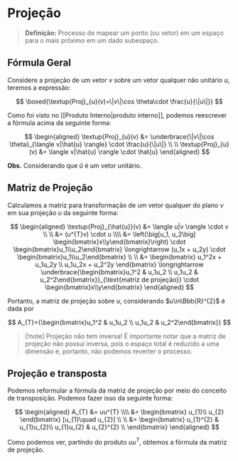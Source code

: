 # Projeção

> **Definição:** Processo de mapear um ponto (ou vetor) em um espaço para o mais próximo em um dado subespaço.

## Fórmula Geral

Considere a projeção de um vetor $v$ sobre um vetor qualquer não unitário $u$, teremos a expressão:

$$
\boxed{\textup{Proj}_{u}(v)=\|v\|\cos \theta\cdot \frac{u}{\|u\|}}
$$

Como foi visto no [[Produto Interno|produto interno]], podemos reescrever a fórmula acima da seguinte forma:

$$
\begin{aligned}
\textup{Proj}_{u}(v) &= \underbrace{\|v\|\cos \theta}_{\langle v|\hat{u} \rangle} \cdot \frac{u}{\|u\|} \\ \\
\textup{Proj}_{u}(v) &= \langle v|\hat{u} \rangle \cdot \hat{u}
\end{aligned}
$$


**Obs.** Considerando que $\hat{u}$ é um vetor unitário.

## Matriz de Projeção

Calculamos a matriz para transformação de um vetor qualquer do plano $v$ em sua projeção $u$ da seguinte forma:

$$
\begin{aligned}
\textup{Proj}_{\hat{u}}(v) &= \langle u|v \rangle \cdot v \\ \\
&= (u^{T}v) \cdot u \\\\
&= \left(\big[u_1, u_2\big] \begin{bmatrix}x\\y\end{bmatrix}\right) \cdot \begin{bmatrix}u_1\\u_2\end{bmatrix}
\longrightarrow (u_1x + u_2y) \cdot \begin{bmatrix}u_1\\u_2\end{bmatrix} \\ \\
&= 
\begin{bmatrix}
u_1^2x + u_1u_2y \\
u_1u_2x + u_2^2y
\end{bmatrix}
\longrightarrow \underbrace{\begin{bmatrix}u_1^2 & u_1u_2 \\ u_1u_2 & u_2^2\end{bmatrix}}_{\text{matriz de projeção}} \cdot \begin{bmatrix}x\\y\end{bmatrix}
\end{aligned}
$$

Portanto, a matriz de projeção sobre $u$, considerando $u\in\Bbb{R}^{2}$ é dada por

$$
A_{T}={\begin{bmatrix}u_1^2 & u_1u_2 \\ u_1u_2 & u_2^2\end{bmatrix}}
$$

> [!note] Projeção não tem inversa!
> É importante notar que a matriz de projeção não possui inversa, pois o espaço total é reduzido a uma dimensão e, portanto, não podemos reverter o processo.

## Projeção e transposta

Podemos reformular a fórmula da matriz de projeção por meio do conceito de transposição. Podemos fazer isso da seguinte forma:

$$
\begin{aligned}
A_{T} &= uu^{T} \\\\
&= \begin{bmatrix}
u_{1}\\
u_{2}
\end{bmatrix} [u_{1}\quad  u_{2}]
\\ \\
&= \begin{bmatrix}
u_{1}^{2} & u_{1}u_{2}\\
u_{1}u_{2} & u_{2}^{2} \\
\end{bmatrix}
\end{aligned}
$$

Como podemos ver, partindo do produto $uu^{T}$, obtemos a fórmula da matriz de projeção.